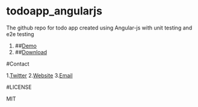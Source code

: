 # todoapp_angularjs
The github repo for todo app created using Angular-js with unit testing and e2e testing

1. ##[Demo](http://zeel.github.io/#/)
2. ##[Download](https://github.com/zeel/todoapp_angularjs/archive/master.zip)

#Contact

1.[Twitter](https://twitter.com/Zeel_215)
2.[Website](magnificientzps.blogspot.in)
3.[Email](mailto:kshah215@gmail.com)

#LICENSE

MIT
